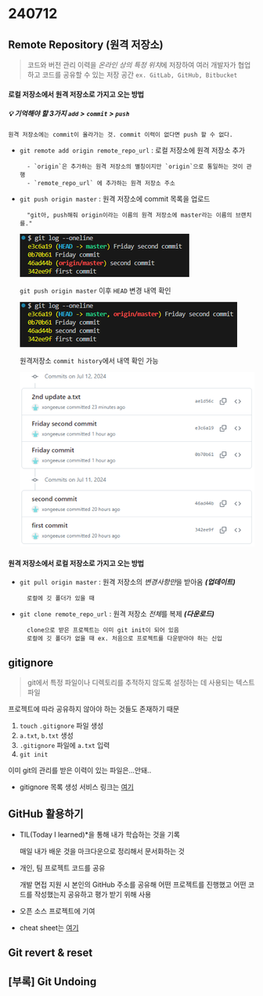 # 240712

## Remote Repository (원격 저장소)
> 코드와 버전 관리 이력을 *온라인 상의 특정 위치*에 저장하여 여러 개발자가 협업하고 코드를 공유할 수 있는 저장 공간
`ex. GitLab, GitHub, Bitbucket`

#### 로컬 저장소에서 원격 저장소로 가지고 오는 방법
##### 💡 기억해야 할 3가지  `add` > `commit` > `push`

    원격 저장소에는 commit이 올라가는 것. commit 이력이 없다면 push 할 수 없다.


- `git remote add origin remote_repo_url` : 로컬 저장소에 원격 저장소 추가
        
        - `origin`은 추가하는 원격 저장소의 별칭이지만 `origin`으로 통일하는 것이 관행
        - `remote_repo_url` 에 추가하는 원격 저장소 주소

- `git push origin master` : 원격 저장소에 commit 목록을 업로드

        "git아, push해줘 origin이라는 이름의 원격 저장소에 master라는 이름의 브랜치를."



    ![](images/image-2.png) 

    `git push origin master` 이후 `HEAD` 변경 내역 확인

    ![alt text](images/image-3.png)

    원격저장소 `commit history`에서 내역 확인 가능

    ![alt text](images/image-5.png)



#### 원격 저장소에서 로컬 저장소로 가지고 오는 방법

- `git pull origin master` : 원격 저장소의 *변경사항만*을 받아옴 ***(업데이트)***
        
        로컬에 깃 폴더가 있을 때

- `git clone remote_repo_url` : 원격 저장소 *전체*를 복제 ***(다운로드)***
        
        clone으로 받은 프로젝트는 이미 git init이 되어 있음
        로컬에 깃 폴더가 없을 때 ex. 처음으로 프로젝트를 다운받아야 하는 신입


## gitignore
> git에서 특정 파일이나 디렉토리를 추적하지 않도록 설정하는 데 사용되는 텍스트 파일

프로젝트에 따라 공유하지 않아야 하는 것들도 존재하기 때문
1. `touch` `.gitignore` 파일 생성
2. `a.txt`, `b.txt` 생성
3. `.gitignore` 파일에 `a.txt` 입력
4. `git init` 

이미 git의 관리를 받은 이력이 있는 파일은...안돼..

- gitignore 목록 생성 서비스 링크는 [여기](https://www.toptal.com/developers/gitignore)

## GitHub 활용하기

- TIL(Today I learned)*을 통해 내가 학습하는 것을 기록

    매일 내가 배운 것을 마크다운으로 정리해서 문서화하는 것
- 개인, 팀 프로젝트 코드를 공유
    
    개발 면접 지원 시 본인의 GitHub 주소를 공유해 어떤 프로젝트를 진행했고 어떤 코드를 작성했는지 공유하고 평가 받기 위해 사용
- 오픈 소스 프로젝트에 기여
- cheat sheet는 [여기](https://training.github.com/downloads/ko/github-git-cheat-sheet/)



## Git revert & reset

## [부록] Git Undoing